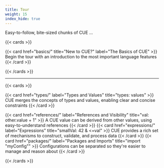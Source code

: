```yaml
---
title: Tour
weight: 15
index_hide: true
---
```


Easy-to-follow, bite-sized chunks of CUE ...

{{< cards >}}

{{< card href="basics/" title="New to CUE?" label="The Basics of CUE" >}}
  Begin the tour with an introduction to the most important language features
{{< /card >}}

{{< /cards >}}

<hr>

{{< cards >}}

{{< card href="types/" label="Types and Values" title="types: values" >}}
  CUE merges the concepts of types and values, enabling clear and concise constraints
{{< /card >}}

{{< card href="references/" label="References and Visibility" title="val: other.value + 1" >}}
  A CUE value can be derived from other values, using easy-to-understand references
{{< /card >}}
{{< card href="expressions/" label="Expressions" title="smallVal: 42 & <=val" >}}
  CUE provides a rich set of mechanisms to construct, validate, and process data
{{< /card >}}
{{< card href="packages/" label="Packages and Imports" title="import \"myConfig\"" >}}
  Configurations can be separated so they're easier to manage and reason about
{{< /card >}}

{{< /cards >}}

<!-- TODO:postLG
*This tour of CUE is being actively developed, and its contents may migrate
into other sections of the CUE documentation site over time. In particular the
[Language Guide]({{</* relref "docs/language-guide" */>}}) will provide a deep
dive into CUE, covering many of the topics currently included here.*
-->
